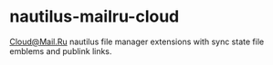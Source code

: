 # nautilus-mailru-cloud
Cloud@Mail.Ru nautilus file manager extensions with sync state file emblems and publink links.

